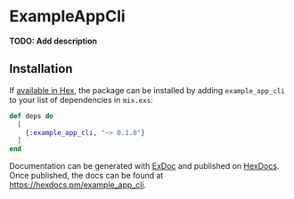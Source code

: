 # ExampleAppCli

**TODO: Add description**

## Installation

If [available in Hex](https://hex.pm/docs/publish), the package can be installed
by adding `example_app_cli` to your list of dependencies in `mix.exs`:

```elixir
def deps do
  [
    {:example_app_cli, "~> 0.1.0"}
  ]
end
```

Documentation can be generated with [ExDoc](https://github.com/elixir-lang/ex_doc)
and published on [HexDocs](https://hexdocs.pm). Once published, the docs can
be found at <https://hexdocs.pm/example_app_cli>.

